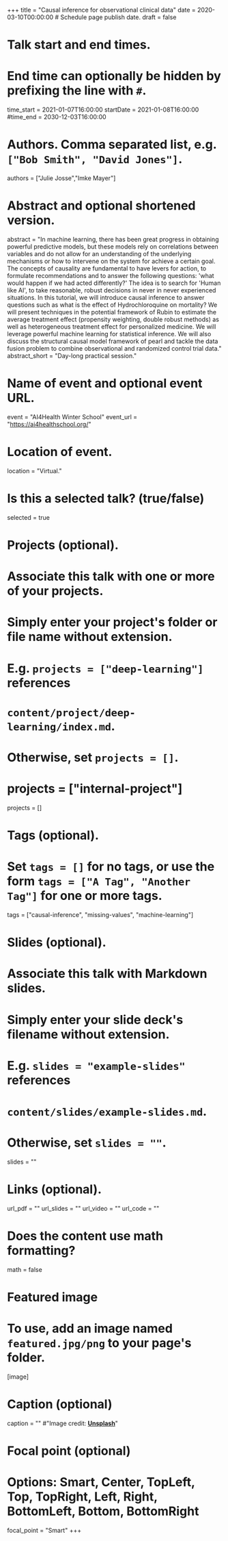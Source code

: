 +++
title = "Causal inference for observational clinical data"
date = 2020-03-10T00:00:00  # Schedule page publish date.
draft = false

# Talk start and end times.
#   End time can optionally be hidden by prefixing the line with `#`.
time_start = 2021-01-07T16:00:00
startDate = 2021-01-08T16:00:00
#time_end = 2030-12-03T16:00:00

# Authors. Comma separated list, e.g. `["Bob Smith", "David Jones"]`.
authors = ["Julie Josse","Imke Mayer"]

# Abstract and optional shortened version.
abstract = "In machine learning, there has been great progress in obtaining powerful predictive models, but these models rely on correlations between variables and do not allow for an understanding of the underlying mechanisms or how to intervene on the system for achieve a certain goal. The concepts of causality are fundamental to have levers for action, to formulate recommendations and to answer the following questions: 'what would happen if we had acted differently?' The idea is to search for 'Human like AI', to take reasonable, robust decisions in never in never experienced situations. In this tutorial, we will introduce causal inference to answer questions such as what is the effect of Hydrochloroquine on mortality? We will present techniques in the potential framework of Rubin to estimate the average treatment effect (propensity weighting, double robust methods) as well as heterogeneous treatment effect for personalized medicine. We will leverage powerful machine learning for statistical inference. We will also discuss the structural causal model framework of pearl and tackle the data fusion problem to combine observational and randomized control trial data."
abstract_short = "Day-long practical session."

# Name of event and optional event URL.
event = "AI4Health Winter School"
event_url = "https://ai4healthschool.org/"

# Location of event.
location = "Virtual."

# Is this a selected talk? (true/false)
selected = true

# Projects (optional).
#   Associate this talk with one or more of your projects.
#   Simply enter your project's folder or file name without extension.
#   E.g. `projects = ["deep-learning"]` references
#   `content/project/deep-learning/index.md`.
#   Otherwise, set `projects = []`.
# projects = ["internal-project"]
projects = []

# Tags (optional).
#   Set `tags = []` for no tags, or use the form `tags = ["A Tag", "Another Tag"]` for one or more tags.
tags = ["causal-inference", "missing-values", "machine-learning"]

# Slides (optional).
#   Associate this talk with Markdown slides.
#   Simply enter your slide deck's filename without extension.
#   E.g. `slides = "example-slides"` references
#   `content/slides/example-slides.md`.
#   Otherwise, set `slides = ""`.
slides = ""

# Links (optional).
url_pdf = ""
url_slides = ""
url_video = ""
url_code = ""

# Does the content use math formatting?
math = false

# Featured image
# To use, add an image named `featured.jpg/png` to your page's folder.
[image]
  # Caption (optional)
  caption = "" #"Image credit: [**Unsplash**](https://unsplash.com/photos/bzdhc5b3Bxs)"

  # Focal point (optional)
  # Options: Smart, Center, TopLeft, Top, TopRight, Left, Right, BottomLeft, Bottom, BottomRight
  focal_point = "Smart"
+++
